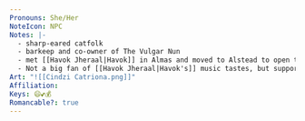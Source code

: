 ```yaml
---
Pronouns: She/Her
NoteIcon: NPC
Notes: |-
  - sharp-eared catfolk
  - barkeep and co-owner of The Vulgar Nun
  - met [[Havok Jheraal|Havok]] in Almas and moved to Alstead to open the tavern
  - Not a big fan of [[Havok Jheraal|Havok's]] music tastes, but supports him regardless
Art: "![[Cindzi Catriona.png]]"
Affiliation: 
Keys: 😄💕💰
Romancable?: true
---
```

